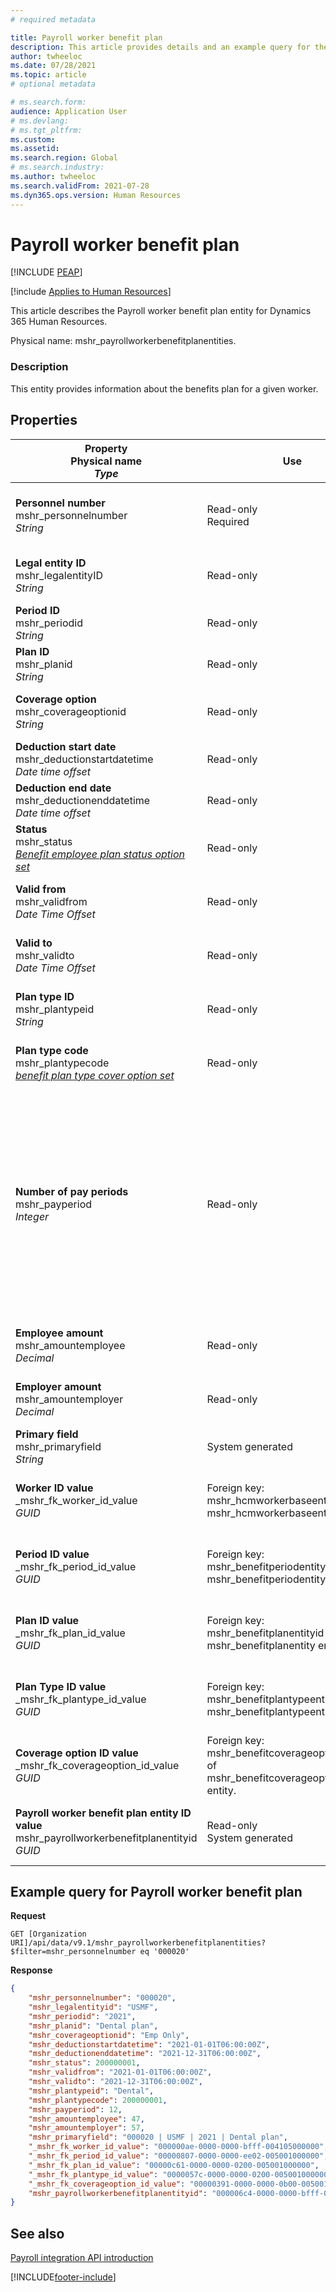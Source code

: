 ```yaml
---
# required metadata

title: Payroll worker benefit plan
description: This article provides details and an example query for the Payroll worker benefit plan entity in Dynamics 365 Human Resources.
author: twheeloc
ms.date: 07/28/2021
ms.topic: article
# optional metadata

# ms.search.form: 
audience: Application User
# ms.devlang: 
# ms.tgt_pltfrm: 
ms.custom: 
ms.assetid: 
ms.search.region: Global
# ms.search.industry: 
ms.author: twheeloc
ms.search.validFrom: 2021-07-28
ms.dyn365.ops.version: Human Resources
---
```


# Payroll worker benefit plan


[!INCLUDE [PEAP](../includes/peap-1.md)]

[!include [Applies to Human Resources](../includes/applies-to-hr.md)]

This article describes the Payroll worker benefit plan entity for Dynamics 365 Human Resources.

Physical name: mshr_payrollworkerbenefitplanentities.

### Description

This entity provides information about the benefits plan for a given worker.

## Properties

| Property</br>**Physical name**</br>***Type*** | Use | Description |
| --- | --- | --- |
| **Personnel number**</br>mshr_personnelnumber</br>*String* | Read-only</br>Required | The employee's unique personnel number. |
| **Legal entity ID**</br>mshr_legalentityID</br>*String* | Read-only | Specifies the legal entity (company). |
| **Period ID**</br>mshr_periodid</br>*String* | Read-only | The identifier of the period. |
| **Plan ID**</br>mshr_planid</br>*String* | Read-only | The identifier of the plan. |
| **Coverage option**</br>mshr_coverageoptionid</br>*String* | Read-only | Identification of the coverage option. |
| **Deduction start date**</br>mshr_deductionstartdatetime</br>*Date time offset* | Read-only | Deduction start date. |
| **Deduction end date**</br>mshr_deductionenddatetime</br>*Date time offset* | Read-only | Deduction end date. |
| **Status**</br>mshr_status</br>*[Benefit employee plan status option set](hr-admin-integration-payroll-api-benefit-employee-plan-status.md)* | Read-only | Status for the benefit plan. |
| **Valid from**</br>mshr_validfrom</br>*Date Time Offset* | Read-only | The time from which this record is valid. |
| **Valid to**</br>mshr_validto</br>*Date Time Offset* |  Read-only | The time up to which this record is valid. |
| **Plan type ID**</br>mshr_plantypeid</br>*String* | Read-only | The identifier of the plan type. |
| **Plan type code**</br>mshr_plantypecode</br>*[benefit plan type cover option set](hr-admin-integration-payroll-api-benefit-plan-type-cover.md)* | Read-only | The specification of the plan type. |
| **Number of pay periods**</br>mshr_payperiod</br>*Integer* | Read-only | The number of pay periods that represents how often the benefit provider or employees are paid. This amount will be used to calculate the employee's annual benefit salary amount. |
| **Employee amount**</br>mshr_amountemployee</br>*Decimal* | Read-only | The employee amount or percentage. |
| **Employer amount**</br>mshr_amountemployer</br>*Decimal* | Read-only | The employer amount or percentage. |
| **Primary field**</br>mshr_primaryfield</br>*String* | System generated | Primary field. |
| **Worker ID value** </br>_mshr_fk_worker_id_value</br>*GUID* | Foreign key: mshr_hcmworkerbaseentityid of mshr_hcmworkerbaseentity entity. | System-generated unique identifier for the worker. |
| **Period ID value**</br> _mshr_fk_period_id_value</br>*GUID* | Foreign key: mshr_benefitperiodentityid of mshr_benefitperiodentity entity. | System-generated unique identifier for the period. |
| **Plan ID value**</br> _mshr_fk_plan_id_value</br>*GUID* | Foreign key: mshr_benefitplanentityid of mshr_benefitplanentity entity. | System-generated unique identifier for the plan. |
| **Plan Type ID value**</br> _mshr_fk_plantype_id_value</br>*GUID* | Foreign key: mshr_benefitplantypeentityid of mshr_benefitplantypeentity entity. | System-generated unique identifier for the plan. |
| **Coverage option ID value**</br> _mshr_fk_coverageoption_id_value</br>*GUID* | Foreign key: mshr_benefitcoverageoptionentityid of mshr_benefitcoverageoptionentity entity. | System-generated unique identifier for the plan. |
| **Payroll worker benefit plan entity ID value**</br> mshr_payrollworkerbenefitplanentityid</br>*GUID* | Read-only </br> System generated | System-generated unique identifier for the record. |

## Example query for Payroll worker benefit plan

**Request**

```http
GET [Organization URI]/api/data/v9.1/mshr_payrollworkerbenefitplanentities?$filter=mshr_personnelnumber eq '000020'
```

**Response**

```json
{
    "mshr_personnelnumber": "000020",
    "mshr_legalentityid": "USMF",
    "mshr_periodid": "2021",
    "mshr_planid": "Dental plan",
    "mshr_coverageoptionid": "Emp Only",
    "mshr_deductionstartdatetime": "2021-01-01T06:00:00Z",
    "mshr_deductionenddatetime": "2021-12-31T06:00:00Z",
    "mshr_status": 200000001,
    "mshr_validfrom": "2021-01-01T06:00:00Z",
    "mshr_validto": "2021-12-31T06:00:00Z",
    "mshr_plantypeid": "Dental",
    "mshr_plantypecode": 200000001,
    "mshr_payperiod": 12,
    "mshr_amountemployee": 47,
    "mshr_amountemployer": 57,
    "mshr_primaryfield": "000020 | USMF | 2021 | Dental plan",
    "_mshr_fk_worker_id_value": "000000ae-0000-0000-bfff-004105000000",
    "_mshr_fk_period_id_value": "00000807-0000-0000-ee02-005001000000",
    "_mshr_fk_plan_id_value": "00000c61-0000-0000-0200-005001000000",
    "_mshr_fk_plantype_id_value": "0000057c-0000-0000-0200-005001000000",
    "_mshr_fk_coverageoption_id_value": "00000391-0000-0000-0b00-005001000000",
    "mshr_payrollworkerbenefitplanentityid": "000006c4-0000-0000-bfff-004105000000"
}
```
## See also

[Payroll integration API introduction](hr-admin-integration-payroll-api-introduction.md)

[!INCLUDE[footer-include](../includes/footer-banner.md)]
